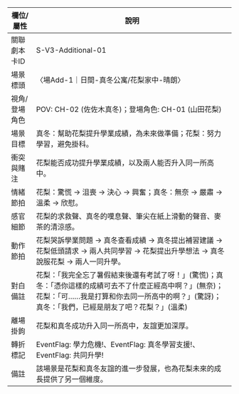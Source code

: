 | 欄位/屬性 | 說明 |
|---|---|
| 關聯劇本卡ID | S-V3-Additional-01 |
| 場景標頭 | 〈場Add-1｜日間-真冬公寓/花梨家中-晴朗〉 |
| 視角/登場角色 | POV: CH-02 (佐佐木真冬)；登場角色: CH-01 (山田花梨) |
| 場景目標 | 真冬：幫助花梨提升學業成績，為未來做準備；花梨：努力學習，避免掛科。 |
| 衝突與賭注 | 花梨能否成功提升學業成績，以及兩人能否升入同一所高中。 |
| 情緒節拍 | 花梨：驚慌 -> 沮喪 -> 決心 -> 興奮；真冬：無奈 -> 嚴肅 -> 溫柔 -> 欣慰。 |
| 感官細節 | 花梨的求救聲、真冬的嘆息聲、筆尖在紙上滑動的聲音、麥茶的清涼感。 |
| 動作節拍 | 花梨哭訴學業問題 -> 真冬查看成績 -> 真冬提出補習建議 -> 花梨低頭請求 -> 兩人共同學習 -> 花梨提出升學想法 -> 真冬說服花梨 -> 兩人一同升學。 |
| 對白備註 | 花梨：「我完全忘了暑假結束後還有考試了呀！」(驚慌)；真冬：「憑你這樣的成績可去不了什麼正經高中啊？」(無奈)；花梨：「可……我是打算和你去同一所高中的啊？」(驚訝)；真冬：「我們，已經是朋友了吧？花梨？」(溫柔) |
| 離場掛鉤 | 花梨和真冬成功升入同一所高中，友誼更加深厚。 |
| 轉折標記 | EventFlag: 學力危機!、EventFlag: 真冬學習支援!、EventFlag: 共同升學! |
| 備註 | 該場景是花梨和真冬友誼的進一步發展，也為花梨未來的成長提供了另一個維度。
